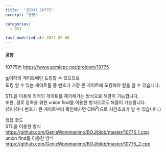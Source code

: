 ```yaml
---
title:  "[BOJ] 10775"
excerpt: "공항"

categories:
  - BOJ

last_modified_at: 2021-02-08
---
```


#### 공항

10775번 <https://www.acmicpc.net/problem/10775>

g<sub>i</sub>이하의 게이트에만 도킹할 수 있으므로<br>
도킹 할 수 있는 게이트들 중 번호가 가장 큰 게이트에 도킹해야 함을 알 수 있습니다.

STL을 이용해 최적의 게이트를 제거해가는 방식으로 해결이 가능합니다.<br>
또한, 경로 압축을 위한 union find를 이용한 방식으로도 해결이 가능합니다.<br>
(하나하나 번호가 큰 게이트부터 확인해가면 O(N<sup>2</sup>)으로 시간초과가 날 수 있습니다.)

정답 코드<br>
STL을 이용한 방식 <https://github.com/GenieWonimanimo/BOJ/blob/master/10775_1.cpp><br>
union find를 이용한 방식<https://github.com/GenieWonimanimo/BOJ/blob/master/10775_2.cpp>